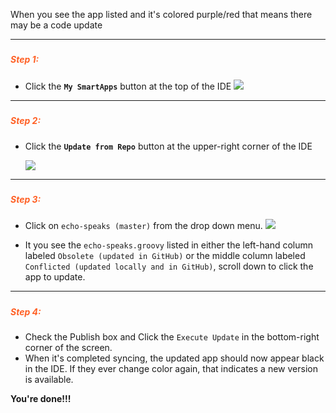 When you see the app listed and it's colored purple/red that means there may be a code update

---
##### <h5 style="color: #FF6025;">Step 1:</h5>
* Click the **`My SmartApps`** button at the top of the IDE
  ![](https://tonesto7.github.io/echo-speaks-docs/static/img/ide_links_smartapps.png)

---
##### <h5 style="color: #FF6025;">Step 2:</h5>
* Click the **`Update from Repo`** button at the upper-right corner of the IDE

  ![](https://tonesto7.github.io/echo-speaks-docs/static/img/upd_repo_btn.png)

---
##### <h5 style="color: #FF6025;">Step 3:</h5>
* Click on `echo-speaks (master)` from the drop down menu.
  ![](https://tonesto7.github.io/echo-speaks-docs/static/img/upd_app_repo.png)

* It you see the `echo-speaks.groovy` listed in either the left-hand column labeled `Obsolete (updated in GitHub)` or the middle column labeled `Conflicted (updated locally and in GitHub)`, scroll down to click the app to update.

---
##### <h5 style="color: #FF6025;">Step 4:</h5>
* Check the Publish box and Click the `Execute Update` in the bottom-right corner of the screen.
* When it's completed syncing, the updated app should now appear black in the IDE. If they ever change color again, that indicates a new version is available.

**You're done!!!**
